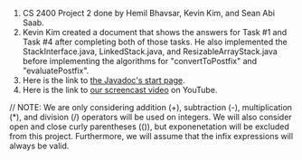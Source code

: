 1. CS 2400 Project 2 done by Hemil Bhavsar, Kevin Kim, and Sean Abi Saab.
2. Kevin Kim created a document that shows the answers for Task #1 and Task #4 after completing both of those tasks. He also implemented the StackInterface.java, LinkedStack.java, and ResizableArrayStack.java before implementing the algorithms for "convertToPostfix" and "evaluatePostfix".
3. Here is the link to [the Javadoc's start page](). 
4. Here is the link to [our screencast video]() on YouTube.

// NOTE: We are only considering addition (+), subtraction (-), multiplication (*), and division (/) operators will be used on integers. We will also consider open and close curly parentheses (()), but exponenetation will be excluded from this project. Furthermore, we will assume that the infix expressions will always be valid.
